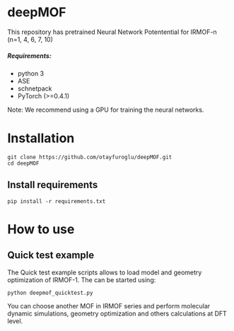 # deepMOF
This repository has pretrained Neural Network Potentential for IRMOF-n (n=1, 4, 6, 7, 10)
 
##### Requirements:
- python 3
- ASE
- schnetpack
- PyTorch (>=0.4.1)

Note: We recommend using a GPU for training the neural networks.

# Installation

```
git clone https://github.com/otayfuroglu/deepMOF.git
cd deepMOF
```
## Install requirements
```
pip install -r requirements.txt
```
# How to use

## Quick test example

The Quick test example scripts allows to load model and geometry optimization of IRMOF-1.
The can be started using:

```
python deepmof_quicktest.py
```
  
You can choose another MOF in IRMOF series and perform molecular dynamic simulations, geometry optimization and others calculations at DFT level.


